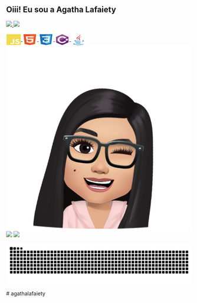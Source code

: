 ## Oiii! Eu sou a Agatha Lafaiety
 <div>
  <a href="https://github.com/agathalafaiety">
  <img height="160em" src="https://github-readme-stats.vercel.app/api?username=agathalafaiety&show_icons=true&theme=omni&include_all_commits=true&count_private=true"/>
  <img height="160em" src="https://github-readme-stats.vercel.app/api/top-langs/?username=agathalafaiety&layout=compact&langs_count=16&theme=omni"/>
<div>
<div style="display: inline_block"><br>
<img align="center" alt="agatha-Js" height="30" width="40" src="https://raw.githubusercontent.com/devicons/devicon/master/icons/javascript/javascript-plain.svg">
  <img align="center" alt="agatha-HTML" height="30" width="40" src="https://raw.githubusercontent.com/devicons/devicon/master/icons/html5/html5-original.svg">
  <img align="center" alt="agatha-CSS" height="30" width="40" src="https://raw.githubusercontent.com/devicons/devicon/master/icons/css3/css3-original.svg">
  <img align="center" alt="agatha-Csharp" height="30" width="40" src="https://raw.githubusercontent.com/devicons/devicon/master/icons/csharp/csharp-original.svg">
  <img align="center" alt="agatha-java" height="30" width="40" src="https://raw.githubusercontent.com/devicons/devicon/master/icons/java/java-original.svg">
  <img align="right" alt="agatha" src="imagens/agatha.png">
</div>
  
  ##
 
<div> 

  <a href="https://instagram.com/lafaiety_" target="_blank"><img src="https://img.shields.io/badge/-Instagram-%23E4405F?style=for-the-badge&logo=instagram&logoColor=white" target="_blank"></a>
  <a href="https://www.linkedin.com/in/agatha-lafaiety-45875016a" target="_blank"><img src="https://img.shields.io/badge/-LinkedIn-%230077B5?style=for-the-badge&logo=linkedin&logoColor=white" target="_blank"></a> 
 
  ![Snake animation](https://github.com/agathalafaiety/agathalafaiety/blob/output/github-contribution-grid-snake.svg)
 
</div># agathalafaiety
